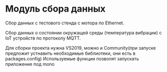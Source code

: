 # Модуль сбора данных

Сбор данных с тестового стенда с мотора по Ethernet.

Сбор данных о состоянии окружащей среды (температура вибрации) с IoT устройств по протоколу MQTT.

Для сборки проекта нужна VS2019, можно и Community(при запуске предложит устнавить необходимые библиотеки, они есть в packages.config)
Используемые функции позволят запускать приложение под mono